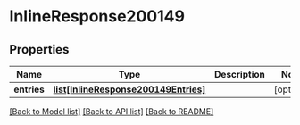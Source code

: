 # InlineResponse200149

## Properties
Name | Type | Description | Notes
------------ | ------------- | ------------- | -------------
**entries** | [**list[InlineResponse200149Entries]**](InlineResponse200149Entries.md) |  | [optional] 

[[Back to Model list]](../README.md#documentation-for-models) [[Back to API list]](../README.md#documentation-for-api-endpoints) [[Back to README]](../README.md)

